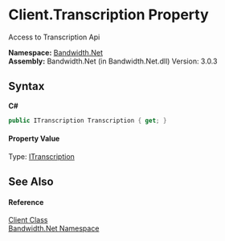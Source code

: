 ﻿# Client.Transcription Property 
 

Access to Transcription Api

**Namespace:**&nbsp;<a href ="N_Bandwidth_Net.md">Bandwidth.Net</a><br />**Assembly:**&nbsp;Bandwidth.Net (in Bandwidth.Net.dll) Version: 3.0.3

## Syntax

**C#**<br />
``` C#
public ITranscription Transcription { get; }
```


#### Property Value
Type: <a href ="T_Bandwidth_Net_Api_ITranscription.md">ITranscription</a>

## See Also


#### Reference
<a href ="T_Bandwidth_Net_Client.md">Client Class</a><br /><a href ="N_Bandwidth_Net.md">Bandwidth.Net Namespace</a><br />